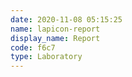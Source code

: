 ```yaml
---
date: 2020-11-08 05:15:25
name: lapicon-report
display_name: Report
code: f6c7
type: Laboratory
---
```

